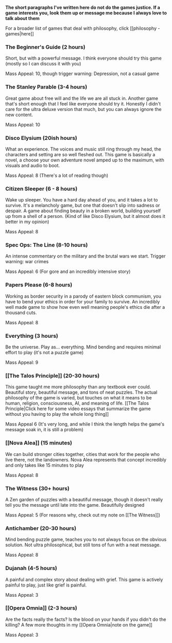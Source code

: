 **The short paragraphs I've written here do not do the games justice. If a game interests you, look them up or message me because I always love to talk about them**

For a broader list of games that deal with philosophy, click [[philosophy - games|here]]

### The Beginner's Guide (2 hours)

Short, but with a powerful message. I think everyone should try this game (mostly so I can discuss it with you) 

Mass Appeal: 10, though trigger warning: Depression, not a casual game

### The Stanley Parable (3-4 hours)

Great game about free will and the life we are all stuck in. Another game that's short enough that I feel like everyone should try it. Honestly I didn't care for the ultra deluxe version that much, but you can always ignore the new content.

Mass Appeal: 10

### Disco Elysium (20ish hours)

What an experience. The voices and music still ring through my head, the characters and setting are so well fleshed out. This game is basically a novel, a choose your own adventure novel amped up to the maximum, with visuals and audio to boot.

Mass Appeal: 8 (There's a lot of reading though)

### Citizen Sleeper (6 - 8 hours)

Wake up sleeper. You have a hard day ahead of you, and it takes a lot to survive. It's a melancholy game, but one that doesn't slip into sadness or despair. A game about finding beauty in a broken world, building yourself up from a shell of a person. (Kind of like Disco Elysium, but it almost does it better in my opinion)

Mass Appeal: 8

### Spec Ops: The Line (8-10 hours)

An intense commentary on the military and the brutal wars we start. Trigger warning: war crimes

Mass Appeal: 6 (For gore and an incredibly intensive story)

### Papers Please (6-8 hours)

Working as border security in a parody of eastern block communism, you have to bend your ethics in order for your family to survive. An incredibly well made game to show how even well meaning people's ethics die after a thousand cuts.

Mass Appeal: 8

### Everything (3 hours)

Be the universe. Play as... everything. Mind bending and requires minimal effort to play (it's not a puzzle game)

Mass Appeal: 9

### [[The Talos Principle]] (20-30 hours)

This game taught me more philosophy than any textbook ever could. Beautiful story, beautiful message, and tons of neat puzzles. The actual philosophy of the game is varied, but touches on what it means to be human, religion, consciousness, AI, and meaning of life. [[The Talos Principle|Click here for some video essays that summarize the game without you having to play the whole long thing]]

Mass Appeal 6 (It's very long, and while I think the length helps the game's message soak in, it is still a problem)

### [[Nova Alea]] (15 minutes)

We can build stronger cities together, cities that work for the people who live there, not the landowners. Nova Alea represents that concept incredibly and only takes like 15 minutes to play

Mass Appeal: 8

### The Witness (30+ hours)

A Zen garden of puzzles with a beautiful message, though it doesn't really tell you the message until late into the game. Beautifully designed

Mass Appeal: 5 (For reasons why, check out my note on [[The Witness]])

### Antichamber (20-30 hours)

Mind bending puzzle game, teaches you to not always focus on the obvious solution. Not ultra philosophical, but still tons of fun with a neat message.

Mass Appeal: 8

### Dujanah (4-5 hours)

A painful and complex story about dealing with grief. This game is actively painful to play, just like grief is painful.

Mass Appeal: 3

### [[Opera Omnia]] (2-3 hours)

Are the facts really the facts? Is the blood on your hands if you didn't do the killing? A few more thoughts in my [[Opera Omnia|note on the game]]

Mass Appeal: 3
